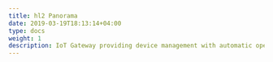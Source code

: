 ```yaml
---
title: hl2 Panorama
date: 2019-03-19T18:13:14+04:00
type: docs
weight: 1
description: IoT Gateway providing device management with automatic operator provisioning, advanced device data collection, and a bunch of REST APIs to simplify it's administration and integration in your infrastructure. It is compatible with a lot of LPWAN providers like Sigfox, Orange, The Things Network, Objenious and more.
---
```

